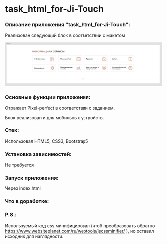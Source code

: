 # task_html_for-Ji-Touch

### Описание приложения "task_html_for-Ji-Touch":

Реализован следующий блок в соответствии с макетом

![макет блока](block.png)

### Основные функции приложения:

Отражает Pixel-perfect в соответствии с заданием.

Блок реализован и для мобильных устройств.

### Стек:

Использовал HTML5, CSS3, Bootstrap5

### Установка зависимостей:

Не требуется

### Запуск приложения:

Через index.html

### Что в доработке:

### P.S.:

Используемый код css минифицировал (чтоб преобразовать обратно https://www.websiteplanet.com/ru/webtools/jscssminifier/ ), но оставил исходник для наглядности.
